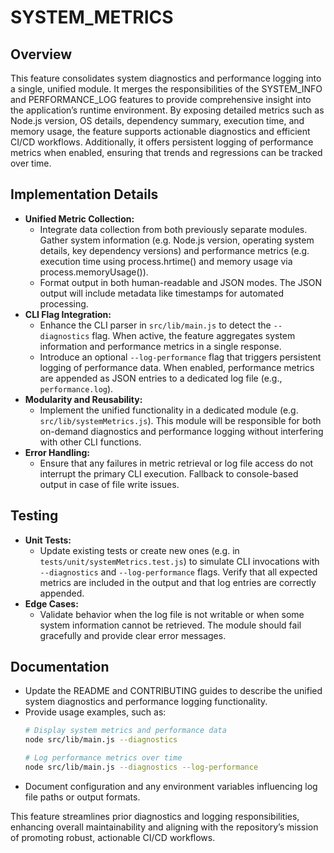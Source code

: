 # SYSTEM_METRICS

## Overview
This feature consolidates system diagnostics and performance logging into a single, unified module. It merges the responsibilities of the SYSTEM_INFO and PERFORMANCE_LOG features to provide comprehensive insight into the application’s runtime environment. By exposing detailed metrics such as Node.js version, OS details, dependency summary, execution time, and memory usage, the feature supports actionable diagnostics and efficient CI/CD workflows. Additionally, it offers persistent logging of performance metrics when enabled, ensuring that trends and regressions can be tracked over time.

## Implementation Details
- **Unified Metric Collection:**
  - Integrate data collection from both previously separate modules. Gather system information (e.g. Node.js version, operating system details, key dependency versions) and performance metrics (e.g. execution time using process.hrtime() and memory usage via process.memoryUsage()).
  - Format output in both human-readable and JSON modes. The JSON output will include metadata like timestamps for automated processing.
- **CLI Flag Integration:**
  - Enhance the CLI parser in `src/lib/main.js` to detect the `--diagnostics` flag. When active, the feature aggregates system information and performance metrics in a single response.
  - Introduce an optional `--log-performance` flag that triggers persistent logging of performance data. When enabled, performance metrics are appended as JSON entries to a dedicated log file (e.g., `performance.log`).
- **Modularity and Reusability:**
  - Implement the unified functionality in a dedicated module (e.g. `src/lib/systemMetrics.js`). This module will be responsible for both on-demand diagnostics and performance logging without interfering with other CLI functions.
- **Error Handling:**
  - Ensure that any failures in metric retrieval or log file access do not interrupt the primary CLI execution. Fallback to console-based output in case of file write issues.

## Testing
- **Unit Tests:**
  - Update existing tests or create new ones (e.g. in `tests/unit/systemMetrics.test.js`) to simulate CLI invocations with `--diagnostics` and `--log-performance` flags. Verify that all expected metrics are included in the output and that log entries are correctly appended.
- **Edge Cases:**
  - Validate behavior when the log file is not writable or when some system information cannot be retrieved. The module should fail gracefully and provide clear error messages.

## Documentation
- Update the README and CONTRIBUTING guides to describe the unified system diagnostics and performance logging functionality.
- Provide usage examples, such as:
  ```bash
  # Display system metrics and performance data
  node src/lib/main.js --diagnostics
  
  # Log performance metrics over time
  node src/lib/main.js --diagnostics --log-performance
  ```
- Document configuration and any environment variables influencing log file paths or output formats.

This feature streamlines prior diagnostics and logging responsibilities, enhancing overall maintainability and aligning with the repository’s mission of promoting robust, actionable CI/CD workflows.